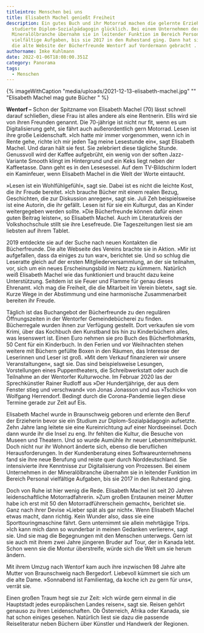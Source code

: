 ```yaml
---
titleintro: Menschen bei uns
title: Elisabeth Machel genießt Freiheit
description: Ein gutes Buch und ihr Motorrad machen die gelernte Erzieherin und
  studierte Diplom-Sozialpädagogin glücklich. Bei einem Unternehmen der
  Mineralölbranche übernahm sie in leitender Funktion im Bereich Personal
  vielfältige Aufgaben, bis sie 2017 in den Ruhestand ging. Dann hat sie noch
  die alte Website der Bücherfreunde Wentorf auf Vordermann gebracht . . .
authorname: Imke Kuhlmann
date: 2022-01-06T18:08:00.351Z
category: Panorama
tags:
  - Menschen
---
```

{% imageWithCaption "media/uploads/2021-12-13-elisabeth-machel.jpg" "" "Elisabeth Machel mag gute Bücher   " %}



**Wentorf –** Schon der Spitzname von Elisabeth Machel (70) lässt schnell darauf schließen, diese Frau ist alles andere als eine Rentnerin. Ellis wird sie von ihren Freunden genannt. Die 70-jährige ist nicht nur fit, wenn es um Digitalisierung geht, sie fährt auch außerordentlich gern Motorrad. Lesen ist ihre große Leidenschaft. »Ich hatte mir immer vorgenommen, wenn ich in Rente gehe, richte ich mir jeden Tag meine Lesestunde ein«, sagt Elisabeth Machel. Und daran hält sie fest. Sie zelebriert diese tägliche Stunde. Genussvoll wird der Kaffee aufgebrüht, ein wenig von der soften Jazz-Variante Smooth klingt im Hintergrund und ein Keks liegt neben der Kaffeetasse. Dann geht es in den Lesesessel. Auf dem TV-Bildschirm lodert ein Kaminfeuer, wenn Elisabeth Machel in die Welt der Worte eintaucht.

»Lesen ist ein Wohlfühlgefühl«, sagt sie. Dabei ist es nicht die leichte Kost, die ihr Freude bereitet. »Ich brauche Bücher mit einem realen Bezug, Geschichten, die zur Diskussion anregen«, sagt sie. Juli Zeh beispielsweise ist eine Autorin, die ihr gefällt. Lesen ist für sie ein Kulturgut, das an Kinder weitergegeben werden sollte. »Die Bücherfreunde können dafür einen guten Beitrag leisten«, so Elisabeth Machel. Auch im Literaturkreis der Volkshochschule stillt sie ihre Lesefreude. Die Tageszeitungen liest sie am liebsten auf ihrem Tablet. 

2019 entdeckte sie auf der Suche nach neuen Kontakten die Bücherfreunde. Die alte Webseite des Vereins brachte sie in Aktion. »Mir ist aufgefallen, dass da einiges zu tun war«, berichtet sie. Und so schlug die Leseratte gleich auf der ersten Mitgliederversammlung, an der sie teilnahm, vor, sich um ein neues Erscheinungsbild im Netz zu kümmern. Natürlich weiß Elisabeth Machel wie das funktioniert und braucht dazu keine Unterstützung. Seitdem ist sie Feuer und Flamme für genau dieses Ehrenamt. »Ich mag die Freiheit, die die Mitarbeit im Verein bietet«, sagt sie. Kurze Wege in der Abstimmung und eine harmonische Zusammenarbeit bereiten ihr Freude. 

Täglich ist das Buchangebot der Bücherfreunde zu den regulären Öffnungszeiten in der Wentorfer Gemeindebücherei zu finden. Bücherregale wurden ihnen zur Verfügung gestellt. Dort verkaufen sie vom Krimi, über das Kochbuch den Kunstband bis hin zu Kinderbüchern alles, was lesenswert ist. Einen Euro nehmen sie pro Buch des Bücherflohmarkts, 50 Cent für ein Kinderbuch. In den Ferien und vor Weihnachten stehen weitere mit Büchern gefüllte Boxen in den Räumen, das Interesse der Leserinnen und Leser ist groß. »Mit dem Verkauf finanzieren wir unsere Veranstaltungen«, sagt sie. Das sind beispielsweise Lesungen, Vorstellungen eines Puppentheaters, die Schreibwerkstatt oder auch die Teilnahme an der Wentorfer Kulturwoche. Im Februar 2020 las der Sprechkünstler Rainer Rudloff aus »Der Hundertjährige, der aus dem Fenster stieg und verschwand« von Jonas Jonasson und aus »Tschick« von Wolfgang Herrendorf. Bedingt durch die Corona-Pandemie liegen diese Termine gerade zur Zeit auf Eis.

Elisabeth Machel wurde in Braunschweig geboren und erlernte den Beruf der Erzieherin bevor sie ein Studium zur Diplom-Sozialpädagogin aufsetzte. Zehn Jahre lang leitete sie eine Kureinrichtung auf einer Nordseeinsel. Doch dann wurde ihr die Insel zu eng. Ihr fehlten die Kultur, die Besuche von Museen und Theatern. Und so wurde Aumühle ihr neuer Lebensmittelpunkt. Doch nicht nur ihr Wohnort änderte sich, ebenso die beruflichen Herausforderungen. In der Kundenberatung eines Softwareunternehmens fand sie ihre neue Berufung und reiste quer durch Norddeutschland. Sie intensivierte ihre Kenntnisse zur Digitalisierung von Prozessen. Bei einem Unternehmen in der Mineralölbranche übernahm sie in leitender Funktion im Bereich Personal vielfältige Aufgaben, bis sie 2017 in den Ruhestand ging. 

Doch von Ruhe ist hier wenig die Rede. Elisabeth Machel ist seit 20 Jahren leidenschaftliche Motorradfahrerin. »Zum großen Erstaunen meiner Mutter habe ich erst mit 50 den Motorradführerschein gemacht«, berichtet sie. Ganz nach ihrer Devise »Lieber spät als gar nicht«. Wenn Elisabeth Machel etwas macht, dann richtig. Kein Wunder also, dass sie eine Sporttouringmaschine fährt. Gern unternimmt sie allein mehrtägige Trips. »Ich kann mich dann so wunderbar in meinen Gedanken verlieren«, sagt sie. Und sie mag die Begegnungen mit den Menschen unterwegs. Gern ist sie auch mit ihrem zwei Jahre jüngeren Bruder auf Tour, der in Kanada lebt. Schon wenn sie die Montur überstreife, würde sich die Welt um sie herum ändern.

Mit ihrem Umzug nach Wentorf kam auch ihre inzwischen 98 Jahre alte Mutter von Braunschweig nach Bergedorf. Liebevoll kümmert sie sich um die alte Dame. »Sonnabend ist Familientag, da koche ich zu gern für uns«, verrät sie. 

Einen großen Traum hegt sie zur Zeit: »Ich würde gern einmal in die Hauptstadt jedes europäischen Landes reisen«, sagt sie. Reisen gehört genauso zu ihren Leidenschaften. Ob Österreich, Afrika oder Kanada, sie hat schon einiges gesehen. Natürlich liest sie dazu die passende Reiseliteratur neben Büchern über Künstler und Handwerk der Regionen.
